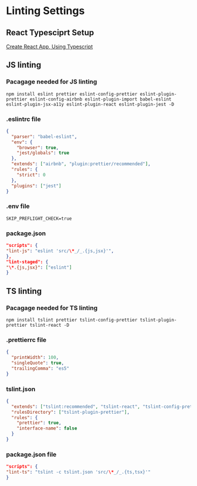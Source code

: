 # Linting Settings

## React Typesciprt Setup

[Create React App, Using Typescript](https://codeburst.io/hello-create-react-app-cra-typescript-8e04f7012939)

## JS linting

### Pacagage needed for JS linting

```npm
npm install eslint prettier eslint-config-prettier eslint-plugin-prettier eslint-config-airbnb eslint-plugin-import babel-eslint eslint-plugin-jsx-a11y eslint-plugin-react eslint-plugin-jest -D
```

### .eslintrc file

```json
{
  "parser": "babel-eslint",
  "env": {
    "browser": true,
    "jest/globals": true
  },
  "extends": ["airbnb", "plugin:prettier/recommended"],
  "rules": {
    "strict": 0
  },
  "plugins": ["jest"]
}
```

### .env file

`SKIP_PREFLIGHT_CHECK=true`

### package.json

```json
"scripts": {
"lint-js": "eslint 'src/\*_/_.{js,jsx}'",
},
"lint-staged": {
"\*.{js,jsx}": ["eslint"]
}
```

## TS linting

### Pacagage needed for TS linting

```npm
npm install tslint prettier tslint-config-prettier tslint-plugin-prettier tslint-react -D
```

### .prettierrc file

```json
{
  "printWidth": 100,
  "singleQuote": true,
  "trailingComma": "es5"
}
```

### tslint.json

```json
{
  "extends": ["tslint:recommended", "tslint-react", "tslint-config-prettier"],
  "rulesDirectory": ["tslint-plugin-prettier"],
  "rules": {
    "prettier": true,
    "interface-name": false
  }
}
```

### package.json file

```json
"scripts": {
"lint-ts": "tslint -c tslint.json 'src/\*_/_.{ts,tsx}'"
}
```
